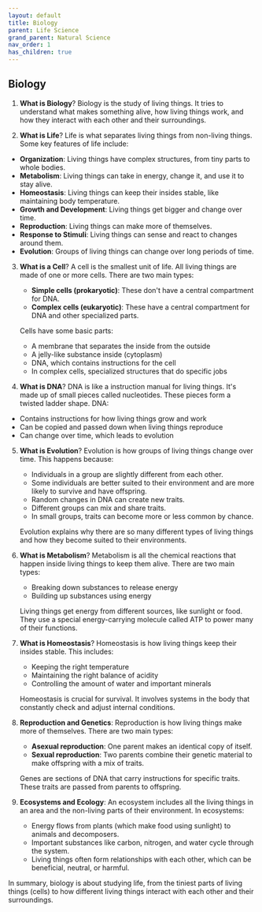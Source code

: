 ```yaml
---
layout: default
title: Biology
parent: Life Science
grand_parent: Natural Science
nav_order: 1
has_children: true
---
```


## Biology

1. **What is Biology**? Biology is the study of living things. It tries to understand what makes something alive, how living things work, and how they interact with each other and their surroundings.

2. **What is Life**? Life is what separates living things from non-living things. Some key features of life include:
- **Organization**: Living things have complex structures, from tiny parts to whole bodies.
- **Metabolism**: Living things can take in energy, change it, and use it to stay alive.
- **Homeostasis**: Living things can keep their insides stable, like maintaining body temperature.
- **Growth and Development**: Living things get bigger and change over time.
- **Reproduction**: Living things can make more of themselves.
- **Response to Stimuli**: Living things can sense and react to changes around them.
- **Evolution**: Groups of living things can change over long periods of time.

3. **What is a Cell**? A cell is the smallest unit of life. All living things are made of one or more cells. There are two main types:
    - **Simple cells (prokaryotic)**: These don't have a central compartment for DNA.
    - **Complex cells (eukaryotic)**: These have a central compartment for DNA and other specialized parts.

    Cells have some basic parts:
    - A membrane that separates the inside from the outside
    - A jelly-like substance inside (cytoplasm)
    - DNA, which contains instructions for the cell
    - In complex cells, specialized structures that do specific jobs

4. **What is DNA**? DNA is like a instruction manual for living things. It's made up of small pieces called nucleotides. These pieces form a twisted ladder shape. DNA:
- Contains instructions for how living things grow and work
- Can be copied and passed down when living things reproduce
- Can change over time, which leads to evolution

5. **What is Evolution**? Evolution is how groups of living things change over time. This happens because:
    - Individuals in a group are slightly different from each other.
    - Some individuals are better suited to their environment and are more likely to survive and have offspring.
    - Random changes in DNA can create new traits.
    - Different groups can mix and share traits.
    - In small groups, traits can become more or less common by chance.
    
    Evolution explains why there are so many different types of living things and how they become suited to their environments.

6. **What is Metabolism**? Metabolism is all the chemical reactions that happen inside living things to keep them alive. There are two main types:
    - Breaking down substances to release energy
    - Building up substances using energy

    Living things get energy from different sources, like sunlight or food. They use a special energy-carrying molecule called ATP to power many of their functions.

7. **What is Homeostasis**? Homeostasis is how living things keep their insides stable. This includes:
    - Keeping the right temperature
    - Maintaining the right balance of acidity
    - Controlling the amount of water and important minerals

    Homeostasis is crucial for survival. It involves systems in the body that constantly check and adjust internal conditions.

8. **Reproduction and Genetics**: Reproduction is how living things make more of themselves. There are two main types:
    - **Asexual reproduction**: One parent makes an identical copy of itself.
    - **Sexual reproduction**: Two parents combine their genetic material to make offspring with a mix of traits.
    
    Genes are sections of DNA that carry instructions for specific traits. These traits are passed from parents to offspring.

9. **Ecosystems and Ecology**: An ecosystem includes all the living things in an area and the non-living parts of their environment. In ecosystems:
    - Energy flows from plants (which make food using sunlight) to animals and decomposers.
    - Important substances like carbon, nitrogen, and water cycle through the system.
    - Living things often form relationships with each other, which can be beneficial, neutral, or harmful.

In summary, biology is about studying life, from the tiniest parts of living things (cells) to how different living things interact with each other and their surroundings.
